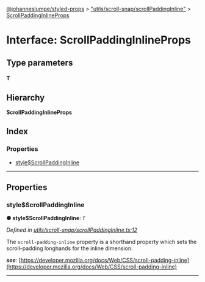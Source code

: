 [@johanneslumpe/styled-props](../README.md) > ["utils/scroll-snap/scrollPaddingInline"](../modules/_utils_scroll_snap_scrollpaddinginline_.md) > [ScrollPaddingInlineProps](../interfaces/_utils_scroll_snap_scrollpaddinginline_.scrollpaddinginlineprops.md)

# Interface: ScrollPaddingInlineProps

## Type parameters
#### T 
## Hierarchy

**ScrollPaddingInlineProps**

## Index

### Properties

* [style$ScrollPaddingInline](_utils_scroll_snap_scrollpaddinginline_.scrollpaddinginlineprops.md#style_scrollpaddinginline)

---

## Properties

<a id="style_scrollpaddinginline"></a>

###  style$ScrollPaddingInline

**● style$ScrollPaddingInline**: *`T`*

*Defined in [utils/scroll-snap/scrollPaddingInline.ts:12](https://github.com/johanneslumpe/styled-props/blob/8e709f1/src/utils/scroll-snap/scrollPaddingInline.ts#L12)*

The `scroll-padding-inline` property is a shorthand property which sets the scroll-padding longhands for the inline dimension.

*__see__*: [https://developer.mozilla.org/docs/Web/CSS/scroll-padding-inline](https://developer.mozilla.org/docs/Web/CSS/scroll-padding-inline)

___

